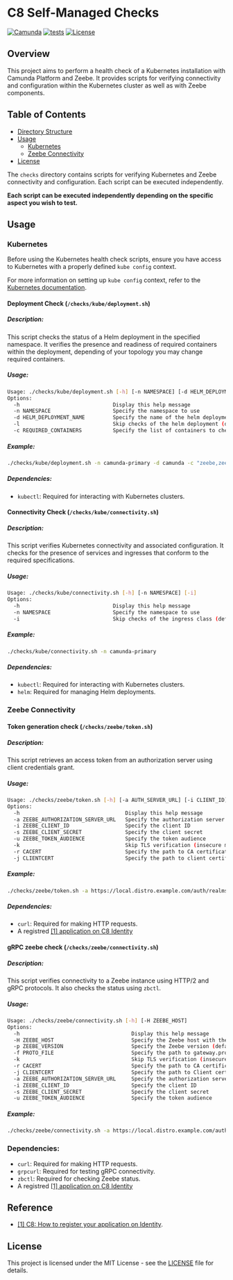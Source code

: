 # C8 Self-Managed Checks

[![Camunda](https://img.shields.io/badge/Camunda-FC5D0D)](https://www.camunda.com/)
[![tests](https://github.com/camunda/c8-sm-checks/actions/workflows/lint.yml/badge.svg?branch=main)](https://github.com/camunda/c8-sm-checks/actions/workflows/lint.yml)
[![License](https://img.shields.io/badge/license-MIT-blue.svg)](LICENSE)

## Overview

This project aims to perform a health check of a Kubernetes installation with Camunda Platform and Zeebe. It provides scripts for verifying connectivity and configuration within the Kubernetes cluster as well as with Zeebe components.

## Table of Contents

- [Directory Structure](#directory-structure)
- [Usage](#usage)
  - [Kubernetes](#kubernetes-connectivity)
  - [Zeebe Connectivity](#zeebe-connectivity)
- [License](#license)

The `checks` directory contains scripts for verifying Kubernetes and Zeebe connectivity and configuration. Each script can be executed independently.

**Each script can be executed independently depending on the specific aspect you wish to test.**

## Usage

### Kubernetes

Before using the Kubernetes health check scripts, ensure you have access to Kubernetes with a properly defined `kube config` context.

For more information on setting up `kube config` context, refer to the [Kubernetes documentation](https://kubernetes.io/docs/reference/kubectl/generated/kubectl_config/kubectl_config_use-context/).

#### Deployment Check (`/checks/kube/deployment.sh`)

##### Description:

This script checks the status of a Helm deployment in the specified namespace.
It verifies the presence and readiness of required containers within the deployment, depending of your topology you may change required containers.

##### Usage:
```bash
Usage: ./checks/kube/deployment.sh [-h] [-n NAMESPACE] [-d HELM_DEPLOYMENT_NAME] [-l] [-c REQUIRED_CONTAINERS]
Options:
  -h                              Display this help message
  -n NAMESPACE                    Specify the namespace to use
  -d HELM_DEPLOYMENT_NAME         Specify the name of the helm deployment (default: camunda)
  -l                              Skip checks of the helm deployment (default: 0)
  -c REQUIRED_CONTAINERS          Specify the list of containers to check (comma-separated, default: console connector web-modeler optimize zeebe zeebe-gateway)
```

##### Example:
```bash
./checks/kube/deployment.sh -n camunda-primary -d camunda -c "zeebe,zeebe-gateway,web-modeler"
```

##### Dependencies:

- `kubectl`: Required for interacting with Kubernetes clusters.

#### Connectivity Check (`/checks/kube/connectivity.sh`)

##### Description:

This script verifies Kubernetes connectivity and associated configuration.
It checks for the presence of services and ingresses that conform to the required specifications.

##### Usage:
```bash
Usage: ./checks/kube/connectivity.sh [-h] [-n NAMESPACE] [-i]
Options:
  -h                              Display this help message
  -n NAMESPACE                    Specify the namespace to use
  -i                              Skip checks of the ingress class (default: 0)
```

##### Example:
```bash
./checks/kube/connectivity.sh -n camunda-primary
```

##### Dependencies:

- `kubectl`: Required for interacting with Kubernetes clusters.
- `helm`: Required for managing Helm deployments.

### Zeebe Connectivity

#### Token generation check (`/checks/zeebe/token.sh`)

##### Description:

This script retrieves an access token from an authorization server using client credentials grant.

##### Usage:
```bash
Usage: ./checks/zeebe/token.sh [-h] [-a AUTH_SERVER_URL] [-i CLIENT_ID] [-s CLIENT_SECRET] [-u TOKEN_AUDIENCE]
Options:
  -h                                  Display this help message
  -a ZEEBE_AUTHORIZATION_SERVER_URL   Specify the authorization server URL (e.g.: https://local.distro.ultrawombat.com/auth/realms/camunda-platform/protocol/openid-connect/token)
  -i ZEEBE_CLIENT_ID                  Specify the client ID
  -s ZEEBE_CLIENT_SECRET              Specify the client secret
  -u ZEEBE_TOKEN_AUDIENCE             Specify the token audience
  -k                                  Skip TLS verification (insecure mode)
  -r CACERT                           Specify the path to CA certificate file
  -j CLIENTCERT                       Specify the path to client certificate file
```

##### Example:
```bash
./checks/zeebe/token.sh -a https://local.distro.example.com/auth/realms/camunda-platform/protocol/openid-connect/token -i myclientid -s 0Rn28VrQxGNxowrCWe6wbujwFghO4990 -u zeebe.distro.example.com
```

##### Dependencies:

- `curl`: Required for making HTTP requests.
- A registred [[1] application on C8 Identity](#Reference)

#### gRPC zeebe check (`/checks/zeebe/connectivity.sh`)

##### Description:

This script verifies connectivity to a Zeebe instance using HTTP/2 and gRPC protocols. It also checks the status using `zbctl`.

##### Usage:
```bash
Usage: ./checks/zeebe/connectivity.sh [-h] [-H ZEEBE_HOST]
Options:
  -h                                    Display this help message
  -H ZEEBE_HOST                         Specify the Zeebe host with the port (e.g., zeebe.c8.camunda.example.com:443)
  -p ZEEBE_VERSION                      Specify the Zeebe version (default is latest version: 8.x.x)
  -f PROTO_FILE                         Specify the path to gateway.proto file or leave empty to download it (default behavior is to download the protofile)
  -k                                    Skip TLS verification (insecure mode)
  -r CACERT                             Specify the path to CA certificate file
  -j CLIENTCERT                         Specify the path to Client certificate file
  -a ZEEBE_AUTHORIZATION_SERVER_URL     Specify the authorization server URL (e.g.: https://local.distro.example.com/auth/realms/camunda-platform/protocol/openid-connect/token)
  -i ZEEBE_CLIENT_ID                    Specify the client ID
  -s ZEEBE_CLIENT_SECRET                Specify the client secret
  -u ZEEBE_TOKEN_AUDIENCE               Specify the token audience
```

##### Example:
```bash
./checks/zeebe/connectivity.sh -a https://local.distro.example.com/auth/realms/camunda-platform/protocol/openid-connect/token -i myclientid -s 0Rn28VrQxGNxowrCWe6wbujwFghO4990 -u zeebe.distro.example.com -H zeebe.local.distro.example.com:443
```

### Dependencies:

- `curl`: Required for making HTTP requests.
- `grpcurl`: Required for testing gRPC connectivity.
- `zbctl`: Required for checking Zeebe status.
- A registred [[1] application on C8 Identity](#Reference)

## Reference

- [[1] C8: How to register your application on Identity](https://github.com/camunda-community-hub/camunda-8-examples/blob/main/payment-example-process-application/kube/README.md#4-generating-an-m2m-token-for-our-application).

## License


This project is licensed under the MIT License - see the [LICENSE](LICENSE) file for details.
